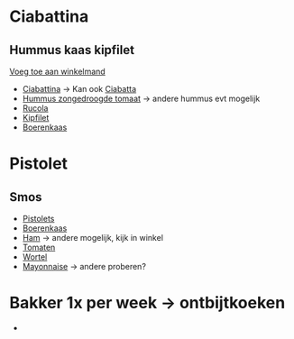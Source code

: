 # Ciabattina
## Hummus kaas kipfilet
[Voeg toe aan winkelmand](https://www.ah.be/mijnlijst/add-multiple?p=191104:1&p=234523:1&p=111767:1&p=462712:1&p=239373:1)
- [Ciabattina](https://www.ah.be/producten/product/wi191104/ciabattina-s)
	-> Kan ook [Ciabatta](https://www.ah.be/producten/product/wi31584/ah-ciabatta-afbakbrood)
- [Hummus zongedroogde tomaat](https://www.ah.be/producten/product/wi234523/plantaardige-hummus-zongedroogde-tomaat)
	-> andere hummus evt mogelijk
- [Rucola](https://www.ah.be/producten/product/wi111767/rucola)
- [Kipfilet](https://www.ah.be/producten/product/wi462712/ah-roasted-kipfilet)
- [Boerenkaas](https://www.ah.be/producten/product/wi239373/ah-kaas-vd-boerderij-jong-belegen-50-plak)

# Pistolet
## Smos
- [Pistolets](https://www.ah.be/producten/product/wi232389/ah-bruine-pistolets)
- [Boerenkaas](https://www.ah.be/producten/product/wi239373/ah-kaas-vd-boerderij-jong-belegen-50-plak)
- [Ham](https://www.ah.be/producten/product/wi197177/ah-flinterdunne-gegrilde-beenham)
	-> andere mogelijk, kijk in winkel
- [Tomaten](https://www.ah.be/producten/product/wi455430/ah-red-intense-nederlandse-trostomaten)
- [Wortel](https://www.ah.be/producten/product/wi104817/ah-peen-julienne)
- [Mayonnaise](https://www.ah.be/producten/product/wi519391/van-wijngaarden-s-zaanse-mayonaise)
	-> andere proberen?

# Bakker 1x per week -> ontbijtkoeken
- 